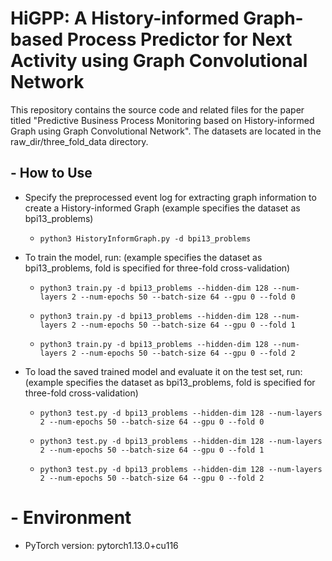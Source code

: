 # **HiGPP: A History-informed Graph-based Process Predictor for Next Activity using Graph Convolutional Network**

This repository contains the source code and related files for the paper titled "Predictive Business Process Monitoring based on History-informed Graph using Graph Convolutional Network". The datasets are located in the raw_dir/three_fold_data directory.

## - **How to Use**

- Specify the preprocessed event log for extracting graph information to create a History-informed Graph (example specifies the dataset as bpi13_problems)

  - ```
    python3 HistoryInformGraph.py -d bpi13_problems
    ```

- To train the model, run: (example specifies the dataset as bpi13_problems, fold is specified for three-fold cross-validation)

  - ```
    python3 train.py -d bpi13_problems --hidden-dim 128 --num-layers 2 --num-epochs 50 --batch-size 64 --gpu 0 --fold 0
    ```

  - ```
    python3 train.py -d bpi13_problems --hidden-dim 128 --num-layers 2 --num-epochs 50 --batch-size 64 --gpu 0 --fold 1
    ```

  - ```
    python3 train.py -d bpi13_problems --hidden-dim 128 --num-layers 2 --num-epochs 50 --batch-size 64 --gpu 0 --fold 2
    ```

- To load the saved trained model and evaluate it on the test set, run: (example specifies the dataset as bpi13_problems, fold is specified for three-fold cross-validation)

  - ```
    python3 test.py -d bpi13_problems --hidden-dim 128 --num-layers 2 --num-epochs 50 --batch-size 64 --gpu 0 --fold 0
    ```

  - ```
    python3 test.py -d bpi13_problems --hidden-dim 128 --num-layers 2 --num-epochs 50 --batch-size 64 --gpu 0 --fold 1
    ```

  - ```
    python3 test.py -d bpi13_problems --hidden-dim 128 --num-layers 2 --num-epochs 50 --batch-size 64 --gpu 0 --fold 2
    ```

# - **Environment**

- PyTorch version: pytorch1.13.0+cu116
